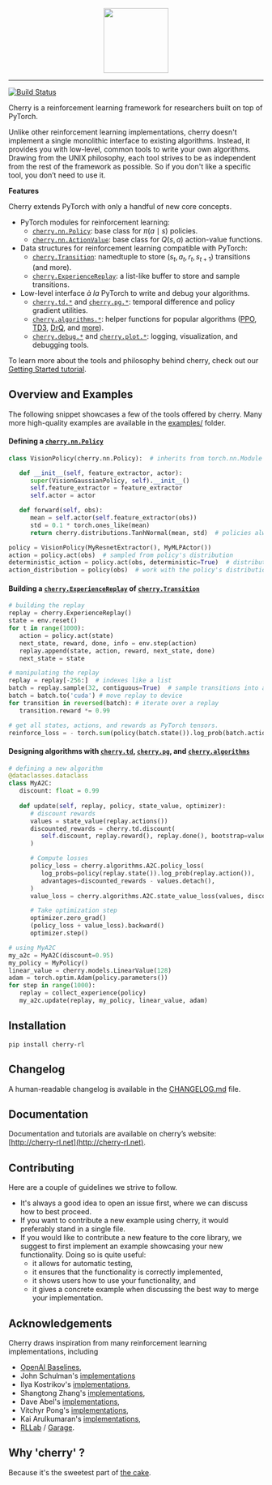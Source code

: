 <p align="center"><img src="http://cherry-rl.net/assets/images/cherry_full.png" height="128px" /></p>

--------------------------------------------------------------------------------

[![Build Status](https://travis-ci.org/learnables/cherry.svg?branch=master)](https://travis-ci.org/learnables/cherry)

Cherry is a reinforcement learning framework for researchers built on top of PyTorch.

Unlike other reinforcement learning implementations, cherry doesn't implement a single monolithic  interface to existing algorithms.
Instead, it provides you with low-level, common tools to write your own algorithms.
Drawing from the UNIX philosophy, each tool strives to be as independent from the rest of the framework as possible.
So if you don't like a specific tool, you don’t need to use it.

**Features**

Cherry extends PyTorch with only a handful of new core concepts.

* PyTorch modules for reinforcement learning: 
    * [`cherry.nn.Policy`](http://cherry-rl.net/api/cherry.nn/#cherry.nn.policy.Policy): base class for $\pi(a \mid s)$ policies.
    * [`cherry.nn.ActionValue`](http://cherry-rl.net/api/cherry.nn/#cherry.nn.action_value.ActionValue): base class for $Q(s, a)$ action-value functions.
* Data structures for reinforcement learning compatible with PyTorch:
    * [`cherry.Transition`](http://cherry-rl.net/api/cherry/#cherry.experience_replay.Transition): namedtuple to store $(s_t, a_t, r_t, s_{t+1})$ transitions (and more).
    * [`cherry.ExperienceReplay`](http://cherry-rl.net/api/cherry/#cherry.experience_replay.ExperienceReplay): a list-like buffer to store and sample transitions.
 * Low-level interface *à la* PyTorch to write and debug your algorithms.
    * [`cherry.td.*`](http://cherry-rl.net/api/cherry.td/) and [`cherry.pg.*`](http://cherry-rl.net/api/cherry.pg/): temporal difference and policy gradient utilities.
    * [`cherry.algorithms.*`](http://cherry-rl.net/api/cherry.algorithms/): helper functions for popular algorithms ([PPO](http://cherry-rl.net/api/cherry.algorithms/#cherry.algorithms.ppo.PPO), [TD3](http://cherry-rl.net/api/cherry.algorithms/#cherry.algorithms.td3.TD3), [DrQ](http://cherry-rl.net/api/cherry.algorithms/#cherry.algorithms.drq.DrQ), and [more](http://cherry-rl.net/api/cherry.algorithms/)).
    * [`cherry.debug.*`](http://cherry-rl.net/api/cherry.debug/) and [`cherry.plot.*`](http://cherry-rl.net/api/cherry.plot/): logging, visualization, and debugging tools.

To learn more about the tools and philosophy behind cherry, check out our [Getting Started tutorial](http://cherry-rl.net/tutorials/getting_started/).

## Overview and Examples

The following snippet showcases a few of the tools offered by cherry.
Many more high-quality examples are available in the [examples/](./examples/) folder.

#### Defining a [`cherry.nn.Policy`](http://cherry-rl.net/api/cherry.nn/#cherry.nn.policy.Policy)

~~~python
class VisionPolicy(cherry.nn.Policy):  # inherits from torch.nn.Module

   def __init__(self, feature_extractor, actor):
      super(VisionGaussianPolicy, self).__init__()
      self.feature_extractor = feature_extractor
      self.actor = actor

   def forward(self, obs):
      mean = self.actor(self.feature_extractor(obs))
      std = 0.1 * torch.ones_like(mean)
      return cherry.distributions.TanhNormal(mean, std)  # policies always return a distribution

policy = VisionPolicy(MyResnetExtractor(), MyMLPActor())
action = policy.act(obs)  # sampled from policy's distribution
deterministic_action = policy.act(obs, deterministic=True)  # distribution's mode
action_distribution = policy(obs)  # work with the policy's distribution
~~~

#### Building a [`cherry.ExperienceReplay`](http://cherry-rl.net/api/cherry/#cherry.experience_replay.ExperienceReplay) of [`cherry.Transition`](http://cherry-rl.net/api/cherry/#cherry.experience_replay.Transition)

~~~python
# building the replay
replay = cherry.ExperienceReplay()
state = env.reset()
for t in range(1000):
   action = policy.act(state)
   next_state, reward, done, info = env.step(action)
   replay.append(state, action, reward, next_state, done)
   next_state = state

# manipulating the replay
replay = replay[-256:]  # indexes like a list
batch = replay.sample(32, contiguous=True)  # sample transitions into a replay
batch = batch.to('cuda') # move replay to device
for transition in reversed(batch): # iterate over a replay
   transition.reward *= 0.99

# get all states, actions, and rewards as PyTorch tensors.
reinforce_loss = - torch.sum(policy(batch.state()).log_prob(batch.action()) * batch.reward())
~~~

#### Designing algorithms with [`cherry.td`](http://cherry-rl.net/api/cherry.td/), [`cherry.pg`](http://cherry-rl.net/api/cherry.pg/), and [`cherry.algorithms`](http://cherry-rl.net/api/cherry.algorithms/)

~~~python
# defining a new algorithm
@dataclasses.dataclass
class MyA2C:
   discount: float = 0.99
   
   def update(self, replay, policy, state_value, optimizer):
      # discount rewards
      values = state_value(replay.actions())
      discounted_rewards = cherry.td.discount(
         self.discount, replay.reward(), replay.done(), bootstrap=values[-1].detach()
      )

      # Compute losses
      policy_loss = cherry.algorithms.A2C.policy_loss(
         log_probs=policy(replay.state()).log_prob(replay.action()),
         advantages=discounted_rewards - values.detach(),
      )
      value_loss = cherry.algorithms.A2C.state_value_loss(values, discounted_rewards)

      # Take optimization step
      optimizer.zero_grad()
      (policy_loss + value_loss).backward()
      optimizer.step()

# using MyA2C
my_a2c = MyA2C(discount=0.95)
my_policy = MyPolicy()
linear_value = cherry.models.LinearValue(128)
adam = torch.optim.Adam(policy.parameters())
for step in range(1000):
   replay = collect_experience(policy)
   my_a2c.update(replay, my_policy, linear_value, adam)
~~~

## Installation

```
pip install cherry-rl
```

## Changelog

A human-readable changelog is available in the [CHANGELOG.md](CHANGELOG.md) file.

## Documentation

Documentation and tutorials are available on cherry’s website: [http://cherry-rl.net](http://cherry-rl.net).

## Contributing

Here are a couple of guidelines we strive to follow.

* It's always a good idea to open an issue first, where we can discuss how to best proceed.
* If you want to contribute a new example using cherry, it would preferably stand in a single file.
* If you would like to contribute a new feature to the core library, we suggest to first implement an example showcasing your new functionality. Doing so is quite useful:
    * it allows for automatic testing,
    * it ensures that the functionality is correctly implemented,
    * it shows users how to use your functionality, and
    * it gives a concrete example when discussing the best way to merge your implementation.

## Acknowledgements

Cherry draws inspiration from many reinforcement learning implementations, including

* [OpenAI Baselines](https://github.com/openai/baselines),
* John Schulman's [implementations](https://github.com/joschu/modular_rl)
* Ilya Kostrikov's [implementations](https://github.com/ikostrikov/pytorch-a2c-ppo-acktr),
* Shangtong Zhang's [implementations](https://github.com/ShangtongZhang/DeepRL),
* Dave Abel's [implementations](https://github.com/david-abel/simple_rl/),
* Vitchyr Pong's [implementations](https://github.com/vitchyr/rlkit),
* Kai Arulkumaran's [implementations](https://github.com/Kaixhin/spinning-up-basic),
* [RLLab](https://github.com/rll/rllab) / [Garage](https://github.com/rlworkgroup/garage).


## Why 'cherry' ?

Because it's the sweetest part of [the cake](https://twitter.com/ylecun/status/1097532314614034433).
